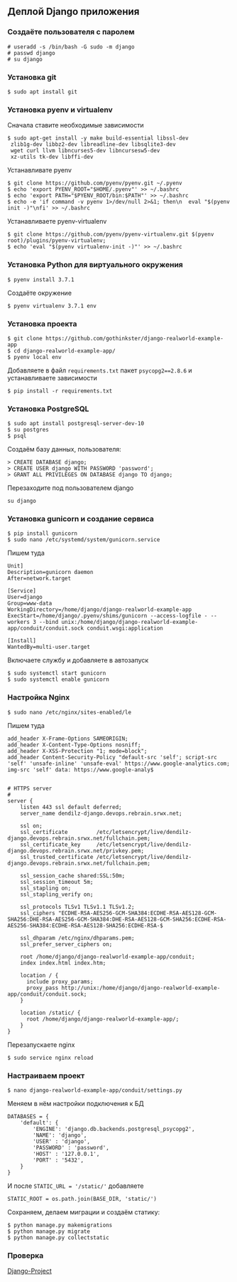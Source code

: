 ## Деплой Django приложения

### Создаёте пользователя с паролем
```
# useradd -s /bin/bash -G sudo -m django
# passwd django
# su django
```
### Установка git

```
$ sudo apt install git
```

### Установка pyenv и virtualenv
Сначала ставите необходимые зависимости
```
$ sudo apt-get install -y make build-essential libssl-dev
 zlib1g-dev libbz2-dev libreadline-dev libsqlite3-dev
 wget curl llvm libncurses5-dev libncursesw5-dev
 xz-utils tk-dev libffi-dev
```
Устанавливате pyenv
```
$ git clone https://github.com/pyenv/pyenv.git ~/.pyenv
$ echo 'export PYENV_ROOT="$HOME/.pyenv"' >> ~/.bashrc
$ echo 'export PATH="$PYENV_ROOT/bin:$PATH"' >> ~/.bashrc
$ echo -e 'if command -v pyenv 1>/dev/null 2>&1; then\n  eval "$(pyenv init -)"\nfi' >> ~/.bashrc
```
Устанавливаете pyenv-virtualenv
```
$ git clone https://github.com/pyenv/pyenv-virtualenv.git $(pyenv root)/plugins/pyenv-virtualenv; 
$ echo 'eval "$(pyenv virtualenv-init -)"' >> ~/.bashrc
```
### Установка Python для виртуального окружения
```
$ pyenv install 3.7.1
```
Создаёте окружение
```
$ pyenv virtualenv 3.7.1 env
```
### Установка проекта
```
$ git clone https://github.com/gothinkster/django-realworld-example-app
$ cd django-realworld-example-app/
$ pyenv local env
```
Добавляете в файл ```requirements.txt``` пакет ```psycopg2==2.8.6``` и устанавливаете зависимости
```
$ pip install -r requirements.txt
```

### Установка PostgreSQL
```
$ sudo apt install postgresql-server-dev-10
$ su postgres
$ psql
```
Создаём базу данных, пользователя:

```
> CREATE DATABASE django;
> CREATE USER django WITH PASSWORD 'password';
> GRANT ALL PRIVILEGES ON DATABASE django TO django;
```
Перезаходите под пользователем django
```
su django
```
### Установка gunicorn и создание сервиса

```
$ pip install gunicorn
$ sudo nano /etc/systemd/system/gunicorn.service
```
Пишем туда
```
Unit]
Description=gunicorn daemon
After=network.target

[Service]
User=django
Group=www-data
WorkingDirectory=/home/django/django-realworld-example-app
ExecStart=/home/django/.pyenv/shims/gunicorn --access-logfile - --workers 3 --bind unix:/home/django/django-realworld-example-app/conduit/conduit.sock conduit.wsgi:application

[Install]
WantedBy=multi-user.target

```

Включаете службу и добавляете в автозапуск
```
$ sudo systemctl start gunicorn
$ sudo systemctl enable gunicorn
```

### Настройка Nginx

```
$ sudo nano /etc/nginx/sites-enabled/le
```
Пишем туда
```
add_header X-Frame-Options SAMEORIGIN;
add_header X-Content-Type-Options nosniff;
add_header X-XSS-Protection "1; mode=block";
add_header Content-Security-Policy "default-src 'self'; script-src 'self' 'unsafe-inline' 'unsafe-eval' https://www.google-analytics.com; img-src 'self' data: https://www.google-analy$


# HTTPS server
#
server {
    listen 443 ssl default deferred;
    server_name dendilz-django.devops.rebrain.srwx.net;

    ssl on;
    ssl_certificate         /etc/letsencrypt/live/dendilz-django.devops.rebrain.srwx.net/fullchain.pem;
    ssl_certificate_key     /etc/letsencrypt/live/dendilz-django.devops.rebrain.srwx.net/privkey.pem;
    ssl_trusted_certificate /etc/letsencrypt/live/dendilz-django.devops.rebrain.srwx.net/fullchain.pem;

    ssl_session_cache shared:SSL:50m;
    ssl_session_timeout 5m;
    ssl_stapling on;
    ssl_stapling_verify on;

    ssl_protocols TLSv1 TLSv1.1 TLSv1.2;
    ssl_ciphers "ECDHE-RSA-AES256-GCM-SHA384:ECDHE-RSA-AES128-GCM-SHA256:DHE-RSA-AES256-GCM-SHA384:DHE-RSA-AES128-GCM-SHA256:ECDHE-RSA-AES256-SHA384:ECDHE-RSA-AES128-SHA256:ECDHE-RSA-$

    ssl_dhparam /etc/nginx/dhparams.pem;
    ssl_prefer_server_ciphers on;

    root /home/django/django-realworld-example-app/conduit;
    index index.html index.htm;

    location / {
      include proxy_params;
      proxy_pass http://unix:/home/django/django-realworld-example-app/conduit/conduit.sock;
    }

    location /static/ {
      root /home/django/django-realworld-example-app/;
    }
}
```
Перезапускаете nginx
```
$ sudo service nginx reload
```

### Настраиваем проект
```
$ nano django-realworld-example-app/conduit/settings.py 
```
Меняем в нём настройки подключения к БД

```
DATABASES = {
    'default': {
        'ENGINE': 'django.db.backends.postgresql_psycopg2',
        'NAME': 'django',
        'USER' : 'django',
        'PASSWORD' : 'password',
        'HOST' : '127.0.0.1',
        'PORT' : '5432',
    }
}
```
И после ```STATIC_URL = '/static/'``` добавляете
```
STATIC_ROOT = os.path.join(BASE_DIR, 'static/')
```
Сохраняем, делаем миграции и создаём статику:
```
$ python manage.py makemigrations
$ python manage.py migrate
$ python manage.py collectstatic
```
### Проверка
[Django-Project](https://dendilz-django.devops.rebrain.srwx.net/api/)
